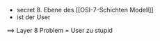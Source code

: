 - secret $8.$ Ebene des [[OSI-7-Schichten Modell]]
- ist der User

==> Layer 8 Problem = User zu stupid